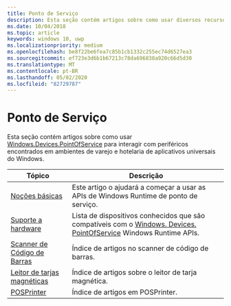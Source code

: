 ```yaml
---
title: Ponto de Serviço
description: Esta seção contém artigos sobre como usar diversos recursos do namespace Ponto de Serviço.
ms.date: 10/04/2018
ms.topic: article
keywords: windows 10, uwp
ms.localizationpriority: medium
ms.openlocfilehash: be8f22be6fea7c85b1cb1332c255ec74d6527ea3
ms.sourcegitcommit: ef723e3d6b1b67213c78da696838a920c66d5d30
ms.translationtype: MT
ms.contentlocale: pt-BR
ms.lasthandoff: 05/02/2020
ms.locfileid: "82729787"
---
```

# <a name="point-of-service"></a>Ponto de Serviço
Esta seção contém artigos sobre como usar [Windows.Devices.PointOfService](https://docs.microsoft.com/uwp/api/windows.devices.pointofservice) para interagir com periféricos encontrados em ambientes de varejo e hotelaria de aplicativos universais do Windows.

| Tópico | Descrição |
|------|------------|
| [Noções básicas](pos-basics.md) | Este artigo o ajudará a começar a usar as APIs de Windows Runtime de ponto de serviço. |
| [Suporte a hardware](pos-device-support.md) | Lista de dispositivos conhecidos que são compatíveis com o [Windows. Devices. PointOfService](https://docs.microsoft.com/uwp/api/Windows.Devices.PointOfService) Windows Runtime APIs. |
| [Scanner de Código de Barras](pos-barcodescanner.md) | Índice de artigos no scanner de código de barras. |
| [Leitor de tarjas magnéticas](pos-magnetic-stripe-reader.md) | Índice de artigos sobre o leitor de tarja magnética.
| [POSPrinter](pos-printer.md) | Índice de artigos em POSPrinter. |